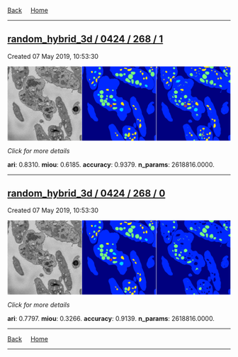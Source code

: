 
[Back](..)&nbsp;&nbsp;&nbsp;&nbsp;&nbsp;[Home](https://leapmanlab.github.io/snapshots)

---

<div class="summary"><a href="1"><h2>random_hybrid_3d / 0424 / 268 / 1</h2></a><p>Created 07 May 2019, 10:53:30
</p><a href="1"><img src="1/media/summary.png" align="center"></a><p>
<i>Click for more details</i>
</p></div>

**ari**: 0.8310. **miou**: 0.6185. **accuracy**: 0.9379. **n_params**: 2618816.0000. 

---

<div class="summary"><a href="0"><h2>random_hybrid_3d / 0424 / 268 / 0</h2></a><p>Created 07 May 2019, 10:53:30
</p><a href="0"><img src="0/media/summary.png" align="center"></a><p>
<i>Click for more details</i>
</p></div>

**ari**: 0.7797. **miou**: 0.3266. **accuracy**: 0.9139. **n_params**: 2618816.0000. 

---

[Back](..)&nbsp;&nbsp;&nbsp;&nbsp;&nbsp;[Home](https://leapmanlab.github.io/snapshots)

---